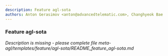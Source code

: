 ```yaml
---
description: Feature agl-sota
authors: Anton Gerasimov <anton@advancedtelematic.com>, Changhyeok Bae <changhyeok.bae@gmail.com>, Jan-Simon Moeller <jsmoeller@linuxfoundation.org>, Jan-Simon Möller <jsmoeller@linuxfoundation.org>, Leon Anavi <leon.anavi@konsulko.com>, Phil Wise <phil@advancedtelematic.com>, Ronan Le Martret <ronan.lemartret@iot.bzh>
---
```

	
### Feature agl-sota
	 
*Description is missing - please complete file meta-agl/templates/feature/agl-sota/README_feature_agl-sota.md*

